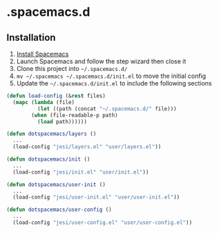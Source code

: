 # .spacemacs.d

## Installation
1. [Install Spacemacs](https://github.com/syl20bnr/spacemacs/tree/develop#prerequisites)
1. Launch Spacemacs and follow the step wizard then close it
1. Clone this project into `~/.spacemacs.d/`
1. `mv ~/.spacemacs ~/.spacemacs.d/init.el` to move the initial config
1. Update the `~/.spacemacs.d/init.el` to include the following sections

```lisp
(defun load-config (&rest files)
  (mapc (lambda (file)
          (let ((path (concat "~/.spacemacs.d/" file)))
	    (when (file-readable-p path)
	      (load path))))))

(defun dotspacemacs/layers ()
  ...
  (load-config "jesi/layers.el" "user/layers.el"))

(defun dotspacemacs/init ()
  ...
  (load-config "jesi/init.el" "user/init.el"))

(defun dotspacemacs/user-init ()
  ...
  (load-config "jesi/user-init.el" "user/user-init.el"))

(defun dotspacemacs/user-config ()
  ...
  (load-config "jesi/user-config.el" "user/user-config.el"))

```


